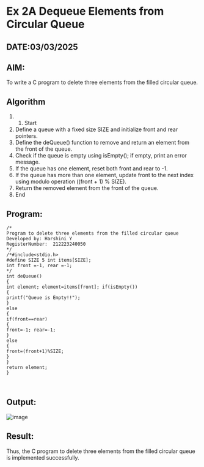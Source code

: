 # Ex 2A Dequeue Elements from Circular Queue
## DATE:03/03/2025
## AIM:
To write a C program to delete three elements from the filled circular queue.

## Algorithm
1. 1.	Start
2.	Define a queue with a fixed size SIZE and initialize front and rear pointers.
3.	Define the deQueue() function to remove and return an element from the front of the queue.
4.	Check if the queue is empty using isEmpty(); if empty, print an error message.
5.	If the queue has one element, reset both front and rear to -1.
6.	If the queue has more than one element, update front to the next index using modulo operation ((front + 1) % SIZE).
7.	Return the removed element from the front of the queue.
8.	End  

## Program:
```
/*
Program to delete three elements from the filled circular queue
Developed by: Harshini Y
RegisterNumber:  212223240050
*/
/*#include<stdio.h>
#define SIZE 5 int items[SIZE];
int front =-1, rear =-1;
*/
int deQueue()
{
int element; element=items[front]; if(isEmpty())
{
printf("Queue is Empty!!");
}
else
{
if(front==rear)
{
front=-1; rear=-1;
}
else
{
front=(front+1)%SIZE;
}
}
return element;
}



```

## Output:
![image](https://github.com/user-attachments/assets/e7cd39cc-0934-4b1c-a356-3fb2bfa1b961)



## Result:
Thus, the C program to delete three elements from the filled circular queue is implemented successfully.
